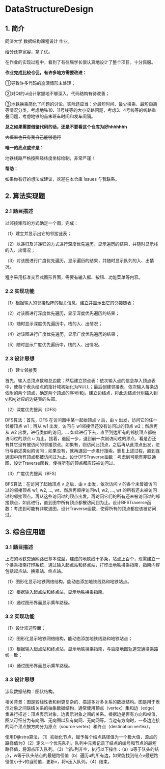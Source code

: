 # DataStructureDesign
## 1. 简介

同济大学 数据结构课程设计 作业。

给分还算宽容，拿了优。

在作业的实现过程中，看到了有往届学长很认真地设计了整个项目，十分佩服。

**作业完成比较仓促，有许多地方需要改进：**

①导致许多代码的崩溃情形未处理；

②对Qt的ui设计掌握地不够深入，代码结构有待改善；

③地铁换乘简化了问题的讨论，实际还应当：分最短时间、最少换乘、最短距离等情况分类，考虑地铁10、11号线等的大小交路问题，考虑3、4号线等的线路重叠问题，考虑地铁的首末班车时间和发车间隔。

**总之如果需要借鉴代码的话，还是不要看这个仓库为好hhhhhhh**

~~大概率也只有我自己能够运行~~

**唯一的亮点或许是：**

地铁线路严格按照经纬度坐标绘制，非常严谨！

**帮助：**

如果你有好的想法或建议，欢迎在本仓库 Issues 与我联系。

## 2. 算法实现题

### 2.1 题目描述

以邻接矩阵的方式确定一个图，完成： 

（1）建立并显示出它的邻接链表； 

（2）以递归及非递归的方式进行深度优先遍历，显示遍历的结果，并随时显示栈的入、出情况； 

（3）对该图进行广度优先遍历，显示遍历的结果，并随时显示队列的入、出情况。 

程序采用标准交互式图形界面，需要有输入框、按钮、功能菜单等内容。

### 2.2 实现功能

（1）根据输入的邻接矩阵的相关信息，建立并显示出它的邻接链表；

（2）对该图进行深度优先遍历，显示深度优先遍历的结果；

（3）随时显示深度优先遍历中，栈的入、出情况；

（4）对该图进行广度优先遍历，显示广度优先遍历的结果；

（5）随时显示广度优先遍历中，栈的入、出情况。

### 2.3 设计思想

（1）建立邻接表

首先，输入总顶点数和总边数；然后建立顶点表：依次输入点的信息存入顶点表中，使每个表头结点的指针域初始化为NULL；最后创建邻接表，依次输入每条边依附的两个顶点，确定两个顶点的序号i和j，建立边结点，将此边结点分别插入到vi和vj对应的边链表的头部。

（2）深度优先搜索（DFS）

DFS算法：首先，DFS 在访问图中某一起始顶点 v 后，由 v 出发，访问它的任一邻接顶点 w1；再从 w1 出发，访问与 w1邻接但还没有访问过的顶点 w2；然后再从 w2 出发，进行类似的访问，… 如此进行下去，直至到达所有的邻接顶点都被访问过的顶点 u 为止。接着，退回一步，退到前一次刚访问过的顶点，看是否还有其它没有被访问的邻接顶点。如果有，则访问此顶点，之后再从此顶点出发，进行与前述类似的访问；如果没有，就再退回一步进行搜索。重复上述过程，直到连通图中所有顶点都被访问过为止。设计DFSTraverse函数：考虑到可能有非联通图，设计Traverse函数，使得所有的顶点都应该被访问过。

（3）广度优先搜索（BFS）

BFS算法：在访问了起始顶点 v 之后，由 v 出发，依次访问 v 的各个未曾被访问过的邻接顶点 w1, w2, …, wt，然后再顺序访问w1, w2, …, wt 的所有还未被访问过的邻接顶点。再从这些访问过的顶点出发，再访问它们的所有还未被访问过的邻接顶点，如此进行，直到图中所有顶点都被访问到为止。设计BFSTraverse函数：考虑到可能有非联通图，设计Traverse函数，使得所有的顶点都应该被访问过。

## 3. 综合应用题

### 3.1 题目描述

上海的地铁交通网路已基本成型，建成的地铁线十多条，站点上百个，现需建立一个换乘指南打印系统，通过输入起点站和终点站，打印出地铁换乘指南，指南内容包括起点站、换乘站、终点站。

（1）图形化显示地铁网络结构，能动态添加地铁线路和地铁站点。

（2）根据输入起点站和终点站，显示地铁换乘指南。

（3）通过图形界面显示乘车路径。

### 3.2 实现功能

（1）设计欢迎界面； 

（2）图形化显示地铁网络结构，能动态添加地铁线路和地铁站点；

（3）根据输入起点站和终点站，显示地铁换乘指南，与百度地图轨道交通换乘路线一致；

（4）通过图形界面显示乘车路径。

### 3.3 设计思想

涉及数据结构：图状结构。

相关背景：图是较线性表和树更复杂的、描述多对多关系的数据结构。图是用于表示对象之间联结关系的抽象数据结构，通常使用顶点（vertex）集和边（edge）集进行描述：顶点表示对象，边表示对象之间的关系。根据边是否有方向和权值，图又可细分为有向图、无向图以及有向网、无向网等。当边有方向时，一条边连接的两个顶点按方向分为原点（source vertex）和终点（destination vertex）。

使用Dijkstra算法，（1）初始化节点，赋予每个结点路径值为一个极大值，源点的路径值为0（2）定义一个优先队列，队列中元素记录了结点的编号和节点的最短路径值，将源点压入队列。（3）当队列非空，执行以下操作：（a）u等于队头的结点，w等于队头结点的最短路径值（b）遍历u的所有边，如果能找到结点v最短路径值小于v的当前值，更新v，将v压入队列。（4）结束。
